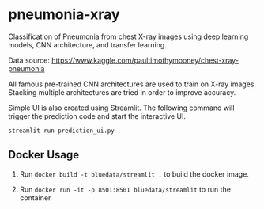 # pneumonia-xray

Classification of Pneumonia from chest X-ray images using deep learning models, CNN architecture, and transfer learning. 

Data source: https://www.kaggle.com/paultimothymooney/chest-xray-pneumonia

All famous pre-trained CNN architectures are used to train on X-ray images. Stacking multiple architectures are tried in order to improve accuracy.

Simple UI is also created using Streamlit. The following command will trigger the prediction code and start the interactive UI.

`streamlit run prediction_ui.py`

## Docker Usage

1. Run `docker build -t bluedata/streamlit .` to build the docker image.

2. Run `docker run -it -p 8501:8501 bluedata/streamlit` to run the container
